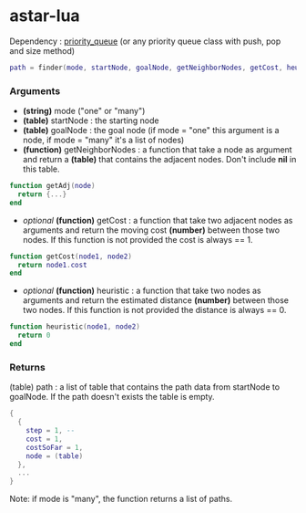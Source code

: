 # astar-lua

Dependency : [priority_queue](https://gist.github.com/LukeMS/89dc587abd786f92d60886f4977b1953) (or any priority queue class with push, pop and size method)

```lua
path = finder(mode, startNode, goalNode, getNeighborNodes, getCost, heuristic)
```
### Arguments
- **(string)** mode ("one" or "many")
- **(table)** startNode : the starting node
- **(table)** goalNode : the goal node (if mode = "one" this argument is a node, if mode = "many" it's a list of nodes)
- **(function)** getNeighborNodes : a function that take a node as argument and return a **(table)** that contains the adjacent nodes. Don't include **nil** in this table.
```lua
function getAdj(node)
  return {...}
end
```
- *optional* **(function)** getCost : a function that take two adjacent nodes as arguments and return the moving cost **(number)** between those two nodes. If this function is not provided the cost is always == 1.
```lua
function getCost(node1, node2)
  return node1.cost
end
```
- *optional* **(function)** heuristic : a function that take two nodes as arguments and return the estimated distance **(number)** between those two nodes. If this function is not provided the distance is always == 0.
```lua
function heuristic(node1, node2)
  return 0
end
```
### Returns
(table) path : a list of table that contains the path data from startNode to goalNode. If the path doesn't exists the table is empty.
```lua
{
  {
    step = 1, -- 
    cost = 1,
    costSoFar = 1,
    node = (table)
  },
  ...
}
```
Note: if mode is "many", the function returns a list of paths.
